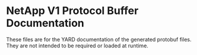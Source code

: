# NetApp V1 Protocol Buffer Documentation

These files are for the YARD documentation of the generated protobuf files.
They are not intended to be required or loaded at runtime.
